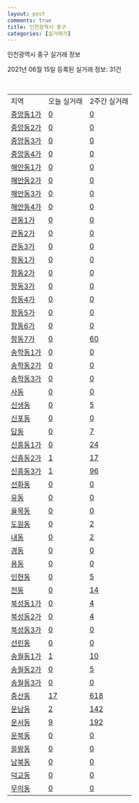 ```yaml
---
layout: post
comments: true
title: 인천광역시 중구
categories: [실거래가]
---
```


인천광역시 중구 실거래 정보

2021년 06월 15일 등록된 실거래 정보: 31건

<script type="text/javascript">
  google.charts.load('current', {'packages':['corechart']});
  google.charts.setOnLoadCallback(drawChart);

  function drawChart() {
    var data = google.visualization.arrayToDataTable([['거래일', '매매', '전월세', '전매'], ['2021-03', 3, 11, 0], ['2021-04', 43, 38, 0], ['2021-05', 42, 39, 0], ['2021-06', 5, 9, 0], ['2021-02', 0, 2, 0]]);

    var options = {
      title: '최근 2개월간 거래량 추이',
      legend: { position: 'bottom' }
    };

    var chart = new google.visualization.LineChart(document.getElementById('columnchart_material'));
    chart.draw(data, (options));
  }
</script>

<div id="columnchart_material" style="width: 450px; margin-left: -35px"></div>
<br>
<table class="sortable">
  <tr>
    <td>지역</td>
    <td>오늘 실거래</td>
    <td>2주간 실거래</td>
  </tr>

  
  <tr class="item">
    <td><a href="2811010100.html">중앙동1가</a></td>
    <td><a href="2811010100.html">0</a></td>
    <td><a href="2811010100.html">0</a></td>
  </tr>
    

  <tr class="item">
    <td><a href="2811010200.html">중앙동2가</a></td>
    <td><a href="2811010200.html">0</a></td>
    <td><a href="2811010200.html">0</a></td>
  </tr>
    

  <tr class="item">
    <td><a href="2811010300.html">중앙동3가</a></td>
    <td><a href="2811010300.html">0</a></td>
    <td><a href="2811010300.html">0</a></td>
  </tr>
    

  <tr class="item">
    <td><a href="2811010400.html">중앙동4가</a></td>
    <td><a href="2811010400.html">0</a></td>
    <td><a href="2811010400.html">0</a></td>
  </tr>
    

  <tr class="item">
    <td><a href="2811010500.html">해안동1가</a></td>
    <td><a href="2811010500.html">0</a></td>
    <td><a href="2811010500.html">0</a></td>
  </tr>
    

  <tr class="item">
    <td><a href="2811010600.html">해안동2가</a></td>
    <td><a href="2811010600.html">0</a></td>
    <td><a href="2811010600.html">0</a></td>
  </tr>
    

  <tr class="item">
    <td><a href="2811010700.html">해안동3가</a></td>
    <td><a href="2811010700.html">0</a></td>
    <td><a href="2811010700.html">0</a></td>
  </tr>
    

  <tr class="item">
    <td><a href="2811010800.html">해안동4가</a></td>
    <td><a href="2811010800.html">0</a></td>
    <td><a href="2811010800.html">0</a></td>
  </tr>
    

  <tr class="item">
    <td><a href="2811010900.html">관동1가</a></td>
    <td><a href="2811010900.html">0</a></td>
    <td><a href="2811010900.html">0</a></td>
  </tr>
    

  <tr class="item">
    <td><a href="2811011000.html">관동2가</a></td>
    <td><a href="2811011000.html">0</a></td>
    <td><a href="2811011000.html">0</a></td>
  </tr>
    

  <tr class="item">
    <td><a href="2811011100.html">관동3가</a></td>
    <td><a href="2811011100.html">0</a></td>
    <td><a href="2811011100.html">0</a></td>
  </tr>
    

  <tr class="item">
    <td><a href="2811011200.html">항동1가</a></td>
    <td><a href="2811011200.html">0</a></td>
    <td><a href="2811011200.html">0</a></td>
  </tr>
    

  <tr class="item">
    <td><a href="2811011300.html">항동2가</a></td>
    <td><a href="2811011300.html">0</a></td>
    <td><a href="2811011300.html">0</a></td>
  </tr>
    

  <tr class="item">
    <td><a href="2811011400.html">항동3가</a></td>
    <td><a href="2811011400.html">0</a></td>
    <td><a href="2811011400.html">0</a></td>
  </tr>
    

  <tr class="item">
    <td><a href="2811011500.html">항동4가</a></td>
    <td><a href="2811011500.html">0</a></td>
    <td><a href="2811011500.html">0</a></td>
  </tr>
    

  <tr class="item">
    <td><a href="2811011600.html">항동5가</a></td>
    <td><a href="2811011600.html">0</a></td>
    <td><a href="2811011600.html">0</a></td>
  </tr>
    

  <tr class="item">
    <td><a href="2811011700.html">항동6가</a></td>
    <td><a href="2811011700.html">0</a></td>
    <td><a href="2811011700.html">0</a></td>
  </tr>
    

  <tr class="item">
    <td><a href="2811011800.html">항동7가</a></td>
    <td><a href="2811011800.html">0</a></td>
    <td><a href="2811011800.html">60</a></td>
  </tr>
    

  <tr class="item">
    <td><a href="2811011900.html">송학동1가</a></td>
    <td><a href="2811011900.html">0</a></td>
    <td><a href="2811011900.html">0</a></td>
  </tr>
    

  <tr class="item">
    <td><a href="2811012000.html">송학동2가</a></td>
    <td><a href="2811012000.html">0</a></td>
    <td><a href="2811012000.html">0</a></td>
  </tr>
    

  <tr class="item">
    <td><a href="2811012100.html">송학동3가</a></td>
    <td><a href="2811012100.html">0</a></td>
    <td><a href="2811012100.html">0</a></td>
  </tr>
    

  <tr class="item">
    <td><a href="2811012200.html">사동</a></td>
    <td><a href="2811012200.html">0</a></td>
    <td><a href="2811012200.html">0</a></td>
  </tr>
    

  <tr class="item">
    <td><a href="2811012300.html">신생동</a></td>
    <td><a href="2811012300.html">0</a></td>
    <td><a href="2811012300.html">5</a></td>
  </tr>
    

  <tr class="item">
    <td><a href="2811012400.html">신포동</a></td>
    <td><a href="2811012400.html">0</a></td>
    <td><a href="2811012400.html">0</a></td>
  </tr>
    

  <tr class="item">
    <td><a href="2811012500.html">답동</a></td>
    <td><a href="2811012500.html">0</a></td>
    <td><a href="2811012500.html">7</a></td>
  </tr>
    

  <tr class="item">
    <td><a href="2811012600.html">신흥동1가</a></td>
    <td><a href="2811012600.html">0</a></td>
    <td><a href="2811012600.html">24</a></td>
  </tr>
    

  <tr class="item">
    <td><a href="2811012700.html">신흥동2가</a></td>
    <td><a href="2811012700.html">1</a></td>
    <td><a href="2811012700.html">17</a></td>
  </tr>
    

  <tr class="item">
    <td><a href="2811012800.html">신흥동3가</a></td>
    <td><a href="2811012800.html">1</a></td>
    <td><a href="2811012800.html">96</a></td>
  </tr>
    

  <tr class="item">
    <td><a href="2811012900.html">선화동</a></td>
    <td><a href="2811012900.html">0</a></td>
    <td><a href="2811012900.html">0</a></td>
  </tr>
    

  <tr class="item">
    <td><a href="2811013000.html">유동</a></td>
    <td><a href="2811013000.html">0</a></td>
    <td><a href="2811013000.html">0</a></td>
  </tr>
    

  <tr class="item">
    <td><a href="2811013100.html">율목동</a></td>
    <td><a href="2811013100.html">0</a></td>
    <td><a href="2811013100.html">0</a></td>
  </tr>
    

  <tr class="item">
    <td><a href="2811013200.html">도원동</a></td>
    <td><a href="2811013200.html">0</a></td>
    <td><a href="2811013200.html">2</a></td>
  </tr>
    

  <tr class="item">
    <td><a href="2811013300.html">내동</a></td>
    <td><a href="2811013300.html">0</a></td>
    <td><a href="2811013300.html">2</a></td>
  </tr>
    

  <tr class="item">
    <td><a href="2811013400.html">경동</a></td>
    <td><a href="2811013400.html">0</a></td>
    <td><a href="2811013400.html">0</a></td>
  </tr>
    

  <tr class="item">
    <td><a href="2811013500.html">용동</a></td>
    <td><a href="2811013500.html">0</a></td>
    <td><a href="2811013500.html">0</a></td>
  </tr>
    

  <tr class="item">
    <td><a href="2811013600.html">인현동</a></td>
    <td><a href="2811013600.html">0</a></td>
    <td><a href="2811013600.html">5</a></td>
  </tr>
    

  <tr class="item">
    <td><a href="2811013700.html">전동</a></td>
    <td><a href="2811013700.html">0</a></td>
    <td><a href="2811013700.html">14</a></td>
  </tr>
    

  <tr class="item">
    <td><a href="2811013800.html">북성동1가</a></td>
    <td><a href="2811013800.html">0</a></td>
    <td><a href="2811013800.html">4</a></td>
  </tr>
    

  <tr class="item">
    <td><a href="2811013900.html">북성동2가</a></td>
    <td><a href="2811013900.html">0</a></td>
    <td><a href="2811013900.html">4</a></td>
  </tr>
    

  <tr class="item">
    <td><a href="2811014000.html">북성동3가</a></td>
    <td><a href="2811014000.html">0</a></td>
    <td><a href="2811014000.html">0</a></td>
  </tr>
    

  <tr class="item">
    <td><a href="2811014100.html">선린동</a></td>
    <td><a href="2811014100.html">0</a></td>
    <td><a href="2811014100.html">0</a></td>
  </tr>
    

  <tr class="item">
    <td><a href="2811014200.html">송월동1가</a></td>
    <td><a href="2811014200.html">1</a></td>
    <td><a href="2811014200.html">10</a></td>
  </tr>
    

  <tr class="item">
    <td><a href="2811014300.html">송월동2가</a></td>
    <td><a href="2811014300.html">0</a></td>
    <td><a href="2811014300.html">5</a></td>
  </tr>
    

  <tr class="item">
    <td><a href="2811014400.html">송월동3가</a></td>
    <td><a href="2811014400.html">0</a></td>
    <td><a href="2811014400.html">0</a></td>
  </tr>
    

  <tr class="item">
    <td><a href="2811014500.html">중산동</a></td>
    <td><a href="2811014500.html">17</a></td>
    <td><a href="2811014500.html">618</a></td>
  </tr>
    

  <tr class="item">
    <td><a href="2811014600.html">운남동</a></td>
    <td><a href="2811014600.html">2</a></td>
    <td><a href="2811014600.html">142</a></td>
  </tr>
    

  <tr class="item">
    <td><a href="2811014700.html">운서동</a></td>
    <td><a href="2811014700.html">9</a></td>
    <td><a href="2811014700.html">192</a></td>
  </tr>
    

  <tr class="item">
    <td><a href="2811014800.html">운북동</a></td>
    <td><a href="2811014800.html">0</a></td>
    <td><a href="2811014800.html">0</a></td>
  </tr>
    

  <tr class="item">
    <td><a href="2811014900.html">을왕동</a></td>
    <td><a href="2811014900.html">0</a></td>
    <td><a href="2811014900.html">0</a></td>
  </tr>
    

  <tr class="item">
    <td><a href="2811015000.html">남북동</a></td>
    <td><a href="2811015000.html">0</a></td>
    <td><a href="2811015000.html">0</a></td>
  </tr>
    

  <tr class="item">
    <td><a href="2811015100.html">덕교동</a></td>
    <td><a href="2811015100.html">0</a></td>
    <td><a href="2811015100.html">0</a></td>
  </tr>
    

  <tr class="item">
    <td><a href="2811015200.html">무의동</a></td>
    <td><a href="2811015200.html">0</a></td>
    <td><a href="2811015200.html">0</a></td>
  </tr>
    


</table>


    